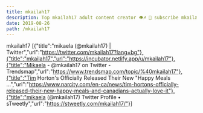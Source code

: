 ```yaml
---
title: mkailah17
description: Top mkailah17 adult content creator 👁♐️ 👑 subscribe mkailah17 to my porn site below IG mkailah17
date: 2019-08-26
path: /mkailah17
---
```


mkailah17
[{"title":"mikaela (@mkailah17) | Twitter","url":"https://twitter.com/mkailah17?lang=bg"},{"title":"mkailah17","url":"https://incubator.netlify.app/u/mkailah17"},{"title":"Mikaela - @mkailah17 on Twitter - Trendsmap","url":"https://www.trendsmap.com/topic/%40mkailah17"},{"title":"Tim Horton's Officially Released Their New \"Happy Meals ...","url":"https://www.narcity.com/en-ca/news/tim-hortons-officially-released-their-new-happy-meals-and-canadians-actually-love-it"},{"title":"mikaela (@mkailah17) Twitter Profile • sTweetly","url":"https://stweetly.com/mkailah17/"}]

